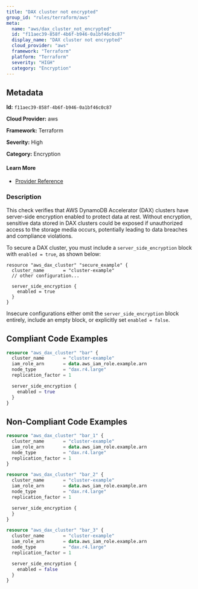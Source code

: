 ```yaml
---
title: "DAX cluster not encrypted"
group_id: "rules/terraform/aws"
meta:
  name: "aws/dax_cluster_not_encrypted"
  id: "f11aec39-858f-4b6f-b946-0a1bf46c0c87"
  display_name: "DAX cluster not encrypted"
  cloud_provider: "aws"
  framework: "Terraform"
  platform: "Terraform"
  severity: "HIGH"
  category: "Encryption"
---
```

## Metadata

**Id:** `f11aec39-858f-4b6f-b946-0a1bf46c0c87`

**Cloud Provider:** aws

**Framework:** Terraform

**Severity:** High

**Category:** Encryption

#### Learn More

 - [Provider Reference](https://registry.terraform.io/providers/hashicorp/aws/latest/docs/resources/dax_cluster#enabled)

### Description

 This check verifies that AWS DynamoDB Accelerator (DAX) clusters have server-side encryption enabled to protect data at rest. Without encryption, sensitive data stored in DAX clusters could be exposed if unauthorized access to the storage media occurs, potentially leading to data breaches and compliance violations.

To secure a DAX cluster, you must include a `server_side_encryption` block with `enabled = true`, as shown below:
```
resource "aws_dax_cluster" "secure_example" {
  cluster_name       = "cluster-example"
  // other configuration...
  
  server_side_encryption {
    enabled = true
  }
}
```
Insecure configurations either omit the `server_side_encryption` block entirely, include an empty block, or explicitly set `enabled = false`.


## Compliant Code Examples
```terraform
resource "aws_dax_cluster" "bar" {
  cluster_name       = "cluster-example"
  iam_role_arn       = data.aws_iam_role.example.arn
  node_type          = "dax.r4.large"
  replication_factor = 1

  server_side_encryption {
    enabled = true
  }
}

```
## Non-Compliant Code Examples
```terraform
resource "aws_dax_cluster" "bar_1" {
  cluster_name       = "cluster-example"
  iam_role_arn       = data.aws_iam_role.example.arn
  node_type          = "dax.r4.large"
  replication_factor = 1
}

resource "aws_dax_cluster" "bar_2" {
  cluster_name       = "cluster-example"
  iam_role_arn       = data.aws_iam_role.example.arn
  node_type          = "dax.r4.large"
  replication_factor = 1

  server_side_encryption {
  }
}

resource "aws_dax_cluster" "bar_3" {
  cluster_name       = "cluster-example"
  iam_role_arn       = data.aws_iam_role.example.arn
  node_type          = "dax.r4.large"
  replication_factor = 1

  server_side_encryption {
    enabled = false
  }
}

```